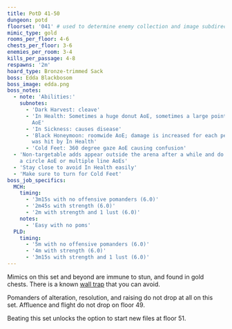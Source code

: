 ```yaml
---
title: PotD 41-50
dungeon: potd
floorset: '041' # used to determine enemy collection and image subdirectory
mimic_type: gold
rooms_per_floor: 4-6
chests_per_floor: 3-6
enemies_per_room: 3-4
kills_per_passage: 4-8
respawns: '2m'
hoard_type: Bronze-trimmed Sack
boss: Edda Blackbosom
boss_image: edda.png
boss_notes:
  - note: 'Abilities:'
    subnotes:
      - 'Dark Harvest: cleave'
      - 'In Health: Sometimes a huge donut AoE, sometimes a large pointblank
        AoE'
      - 'In Sickness: causes disease'
      - 'Black Honeymoon: roomwide AoE; damage is increased for each person who
        was hit by In Health'
      - 'Cold Feet: 360 degree gaze AoE causing confusion'
  - 'Non-targetable adds appear outside the arena after a while and do either
    a circle AoE or multiple line AoEs'
  - 'Stay close to avoid In Health easily'
  - 'Make sure to turn for Cold Feet'
boss_job_specifics:
  MCH:
    timing:
      - '3m15s with no offensive pomanders (6.0)'
      - '2m45s with strength (6.0)'
      - '2m with strength and 1 lust (6.0)'
    notes:
      - 'Easy with no poms'
  PLD:
    timing:
      - '5m with no offensive pomanders (6.0)'
      - '4m with strength (6.0)'
      - '3m15s with strength and 1 lust (6.0)'
---
```


Mimics on this set and beyond are immune to stun, and found in gold chests.
There is a known [wall trap](/wall_traps.html#potd-31-49) that you can avoid.

Pomanders of alteration, resolution, and raising do not drop at all on this
set. Affluence and flight do not drop on floor 49.

Beating this set unlocks the option to start new files at floor 51.
